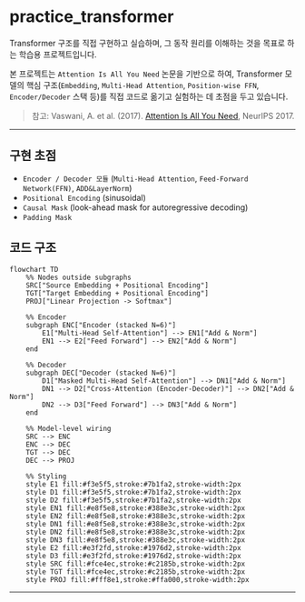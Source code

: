 # practice_transformer
Transformer 구조를 직접 구현하고 실습하며, 그 동작 원리를 이해하는 것을 목표로 하는 학습용 프로젝트입니다.

본 프로젝트는 `Attention Is All You Need` 논문을 기반으로 하여,
Transformer 모델의 핵심 구조(`Embedding`, `Multi-Head Attention`, `Position-wise FFN`, `Encoder/Decoder` 스택 등)를
직접 코드로 옮기고 실험하는 데 초점을 두고 있습니다.
> 참고: Vaswani, A. et al. (2017). [Attention Is All You Need](https://arxiv.org/abs/1706.03762), NeurIPS 2017.

---

## 구현 초점
- `Encoder / Decoder 모듈` (`Multi-Head Attention`, `Feed-Forward Network(FFN)`, `ADD&LayerNorm`)
- `Positional Encoding` (sinusoidal)
- `Causal Mask` (look-ahead mask for autoregressive decoding)
- `Padding Mask`

## 코드 구조
```mermaid
flowchart TD
    %% Nodes outside subgraphs
    SRC["Source Embedding + Positional Encoding"]
    TGT["Target Embedding + Positional Encoding"]
    PROJ["Linear Projection -> Softmax"]

    %% Encoder
    subgraph ENC["Encoder (stacked N=6)"]
        E1["Multi-Head Self-Attention"] --> EN1["Add & Norm"]
        EN1 --> E2["Feed Forward"] --> EN2["Add & Norm"]
    end

    %% Decoder
    subgraph DEC["Decoder (stacked N=6)"]
        D1["Masked Multi-Head Self-Attention"] --> DN1["Add & Norm"]
        DN1 --> D2["Cross-Attention (Encoder-Decoder)"] --> DN2["Add & Norm"]
        DN2 --> D3["Feed Forward"] --> DN3["Add & Norm"]
    end

    %% Model-level wiring
    SRC --> ENC
    ENC --> DEC
    TGT --> DEC
    DEC --> PROJ

    %% Styling
    style E1 fill:#f3e5f5,stroke:#7b1fa2,stroke-width:2px
    style D1 fill:#f3e5f5,stroke:#7b1fa2,stroke-width:2px
    style D2 fill:#f3e5f5,stroke:#7b1fa2,stroke-width:2px
    style EN1 fill:#e8f5e8,stroke:#388e3c,stroke-width:2px
    style EN2 fill:#e8f5e8,stroke:#388e3c,stroke-width:2px
    style DN1 fill:#e8f5e8,stroke:#388e3c,stroke-width:2px
    style DN2 fill:#e8f5e8,stroke:#388e3c,stroke-width:2px
    style DN3 fill:#e8f5e8,stroke:#388e3c,stroke-width:2px
    style E2 fill:#e3f2fd,stroke:#1976d2,stroke-width:2px
    style D3 fill:#e3f2fd,stroke:#1976d2,stroke-width:2px
    style SRC fill:#fce4ec,stroke:#c2185b,stroke-width:2px
    style TGT fill:#fce4ec,stroke:#c2185b,stroke-width:2px
    style PROJ fill:#fff8e1,stroke:#ffa000,stroke-width:2px
```

---